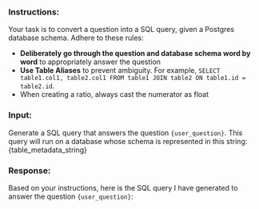 ### Instructions:
Your task is to convert a question into a SQL query, given a Postgres database schema.
Adhere to these rules:
- **Deliberately go through the question and database schema word by word** to appropriately answer the question
- **Use Table Aliases** to prevent ambiguity. For example, `SELECT table1.col1, table2.col1 FROM table1 JOIN table2 ON table1.id = table2.id`.
- When creating a ratio, always cast the numerator as float

### Input:
Generate a SQL query that answers the question `{user_question}`.
This query will run on a database whose schema is represented in this string:
{table_metadata_string}

### Response:
Based on your instructions, here is the SQL query I have generated to answer the question `{user_question}`:
```sql